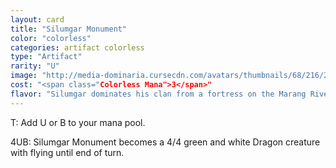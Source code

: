 ```yaml
---
layout: card
title: "Silumgar Monument"
color: "colorless"
categories: artifact colorless
type: "Artifact"
rarity: "U"
image: "http://media-dominaria.cursecdn.com/avatars/thumbnails/68/216/200/283/635616655519113573.png"
cost: "<span class="Colorless Mana">3</span>"
flavor: "Silumgar dominates his clan from a fortress on the Marang River, where he rests upon piles of treasure."
---
```


<span class="tip mana-icon mana-t" title="Tap">T</span>: Add <span class="tip mana-icon mana-blue" title="1 Blue Mana">U</span> or <span class="tip mana-icon mana-black" title="1 Black Mana">B</span> to your mana pool.

<span class="tip mana-icon mana-colorless-04" title="4 Colorless Mana">4</span><span class="tip mana-icon mana-blue" title="1 Blue Mana">U</span><span class="tip mana-icon mana-black" title="1 Black Mana">B</span>: Silumgar Monument becomes a 4/4 green and white Dragon creature with flying until end of turn.
